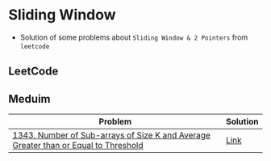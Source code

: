 # Sliding Window
- Solution of some problems about `Sliding Window & 2 Pointers` from `leetcode`

<p>

## LeetCode
## Meduim
|Problem|Solution|
|-------|--------|
|[1343. Number of Sub-arrays of Size K and Average Greater than or Equal to Threshold](https://leetcode.com/problems/number-of-sub-arrays-of-size-k-and-average-greater-than-or-equal-to-threshold/)|[Link](/SlidingWindow/Solutions/leetcode/1343-number_of_sub-arrays_of_size_k_and_average_greater_than_or_equal_thershold.cpp)|

</p>